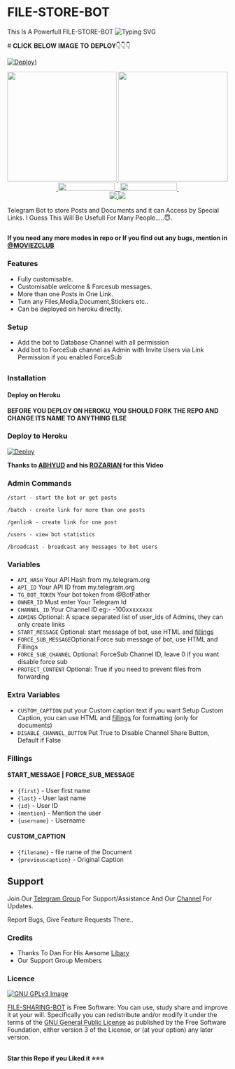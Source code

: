# FILE-STORE-BOT
This Is A Powerfull FILE-STORE-BOT
![Typing SVG](https://readme-typing-svg.herokuapp.com/?lines=Welcome+To+𝙰𝙺+𝙵𝙸𝙻𝙴+𝚂𝚃𝙾𝚁𝙴+𝙱𝙾𝚃!;created+by+🅝🅐🅡🅤🅣🅞!;A+simple+FileStore+Bot!;and+all+features!)
</p>
# 𝐂𝐋𝐈𝐂𝐊 𝐁𝐄𝐋𝐎𝐖 𝐈𝐌𝐀𝐆𝐄 𝐓𝐎 𝐃𝐄𝐏𝐋𝐎𝐘👇👇👇



[![Deploy](https://telegra.ph/file/18bec454cb18ba0a811fc.jpg))](https://heroku.com/deploy?template=https://github.com/Abhyudak/FILE-STORE-BOT )                                                   

<p align="center">
  <a href="https://www.python.org">
    <img src="http://ForTheBadge.com/images/badges/made-with-python.svg" width ="250">
  </a>
 <a href="https://t.me/AKVMOVIEHUB">
    <img src="https://github.com/Abhyudak/FILE-STORE-BOT/blob/main/resources/madebycodex-badge.svg" width="250">
  </a><br>
  <a href="https://t.me/AK_UPDATES_BOTZ">
&nbsp;<img src="https://img.shields.io/badge/AK_UPDATES_CHANNEL-Channel-blue?style=flat-square&logo=telegram" width="130" height="18">&nbsp;
  </a>
  <a href="https://t.me/Akvmoviehub">
&nbsp;<img src="https://img.shields.io/badge/AKVMOVIEHUB-Group-blue?style=flat-square&logo=telegram" width="130" height="18">&nbsp;
  </a>
  <br>
  <a href="https://github.com/Abhyudak/FILE-STORE-BOT)/stargazers">
    <img src="https://img.shields.io/github/stars/Abhyudak/FILE-STORE-BOT?style=social">
  </a>
  <a href="https://github.com/Abhyudak/FILE-STORE-BOT/fork">
    <img src="https://img.shields.io/github/forks/Abhyudak/FILE-STORE-BOT?label=Fork&style=social">
  </a>  
</p>


Telegram Bot to store Posts and Documents and it can Access by Special Links.
I Guess This Will Be Usefull For Many People.....😇. 


##

**If you need any more modes in repo or If you find out any bugs, mention in [@MOVIEZCLUB ](https://www.telegram.dog/Akvmoviehub)**

### Features
- Fully customisable.
- Customisable welcome & Forcesub messages.
- More than one Posts in One Link.
- Turn any Files,Media,Document,Stickers etc..
- Can be deployed on heroku directly.


### Setup

- Add the bot to Database Channel with all permission
- Add bot to ForceSub channel as Admin with Invite Users via Link Permission if you enabled ForceSub

##
### Installation
#### Deploy on Heroku
**BEFORE YOU DEPLOY ON HEROKU, YOU SHOULD FORK THE REPO AND CHANGE ITS NAME TO ANYTHING ELSE**<br>
### Deploy to Heroku
[![Deploy](https://www.herokucdn.com/deploy/button.svg)](https://heroku.com/deploy?template=https://github.com/Abhyudak/FILE-STORE-BOT)


**Thanks to [ABHYUD](https://t.me/AKlucashood) and his [ROZARIAN](https://t.me/AKVMOVIEHUB) for this Video**


### Admin Commands

```
/start - start the bot or get posts

/batch - create link for more than one posts

/genlink - create link for one post

/users - view bot statistics

/broadcast - broadcast any messages to bot users
```

### Variables

* `API_HASH` Your API Hash from my.telegram.org
* `API_ID` Your API ID from my.telegram.org
* `TG_BOT_TOKEN` Your bot token from @BotFather
* `OWNER_ID` Must enter Your Telegram Id
* `CHANNEL_ID` Your Channel ID eg:- -100xxxxxxxx
* `ADMINS` Optional: A space separated list of user_ids of Admins, they can only create links
* `START_MESSAGE` Optional: start message of bot, use HTML and <a href='https://github.com/Abhyudak/FILE-STORE-BOT/blob/main/README.md#start_message'>fillings</a>
* `FORCE_SUB_MESSAGE`Optional:Force sub message of bot, use HTML and Fillings
* `FORCE_SUB_CHANNEL` Optional: ForceSub Channel ID, leave 0 if you want disable force sub
* `PROTECT_CONTENT` Optional: True if you need to prevent files from forwarding

### Extra Variables

* `CUSTOM_CAPTION` put your Custom caption text if you want Setup Custom Caption, you can use HTML and <a href='https://github.com/Abhyudak/FILE-STORE-BOT/blob/main/README.md#custom_caption'>fillings</a> for formatting (only for documents)
* `DISABLE_CHANNEL_BUTTON` Put True to Disable Channel Share Button, Default if False

### Fillings
#### START_MESSAGE | FORCE_SUB_MESSAGE

* `{first}` - User first name
* `{last}` - User last name
* `{id}` - User ID
* `{mention}` - Mention the user
* `{username}` - Username

#### CUSTOM_CAPTION

* `{filename}` - file name of the Document
* `{previouscaption}` - Original Caption


## Support   
Join Our [Telegram Group](https://www.telegram.dog/AKVMOVIEHUB) For Support/Assistance And Our [Channel](https://www.telegram.dog/AK_UPDATES_BOTZ) For Updates.   
   
Report Bugs, Give Feature Requests There..   

### Credits

- Thanks To Dan For His Awsome [Libary](https://github.com/pyrogram/pyrogram)
- Our Support Group Members

### Licence
[![GNU GPLv3 Image](https://www.gnu.org/graphics/gplv3-127x51.png)](http://www.gnu.org/licenses/gpl-3.0.en.html)  

[FILE-SHARING-BOT](https://github.com/Abhyudak/FILE-STORE-BOT/) is Free Software: You can use, study share and improve it at your
will. Specifically you can redistribute and/or modify it under the terms of the
[GNU General Public License](https://www.gnu.org/licenses/gpl.html) as
published by the Free Software Foundation, either version 3 of the License, or
(at your option) any later version. 

##

   **Star this Repo if you Liked it ⭐⭐⭐**

